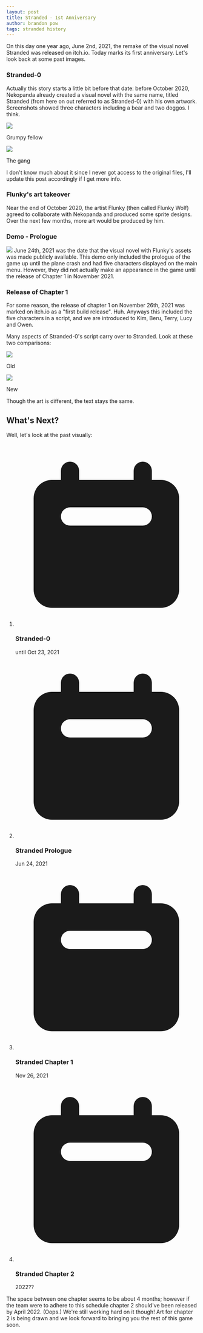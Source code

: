 ```yaml
---
layout: post
title: Stranded - 1st Anniversary
author: brandon pow
tags: stranded history
---
```

On this day one year ago, June 2nd, 2021, the remake of the visual novel Stranded was released on itch.io. Today marks its first anniversary. Let's look back at some past images.

### Stranded-0
Actually this story starts a little bit before that date: before October 2020, Nekopanda already created a visual novel with the same name, titled Stranded (from here on out referred to as Stranded-0) with his own artwork. Screenshots showed three characters including a bear and two doggos. I think.

<div class="container mx-auto not-prose" markdown="0">
    <div class="grid grid-cols-1 md:grid-cols-2 gap-3">
        <div>
            <img class="rounded-lg" src="/assets/img/posts/old1.webp">
            <p class="text-center py-0">Grumpy fellow</p>
        </div>
        <div>
            <img class="rounded-lg" src="/assets/img/posts/old2.webp">
            <p class="text-center py-0">The gang</p>
        </div>
    </div>
</div>

I don't know much about it since I never got access to the original files, I'll update this post accordingly if I get more info.

### Flunky's art takeover
Near the end of October 2020, the artist Flunky (then called Flunky Wolf) agreed to collaborate with Nekopanda and produced some sprite designs. Over the next few months, more art would be produced by him.

### Demo - Prologue
![](/assets/img/posts/olddemoscreen.jpg)
June 24th, 2021 was the date that the visual novel with Flunky's assets was made publicly available. This demo only included the prologue of the game up until the plane crash and had five characters displayed on the main menu. However, they did not actually make an appearance in the game until the release of Chapter 1 in November 2021.

### Release of Chapter 1
For some reason, the release of chapter 1 on November 26th, 2021 was marked on itch.io as a "first build release". Huh. Anyways this included the five characters in a script, and we are introduced to Kim, Beru, Terry, Lucy and Owen.

Many aspects of Stranded-0's script carry over to Stranded. Look at these two comparisons:
<div class="container mx-auto not-prose" markdown="0">
    <div class="grid grid-cols-1 md:grid-cols-2 gap-3">
        <div>
            <img class="rounded-lg" src="/assets/img/posts/wakeupold.webp">
            <p class="text-center py-0">Old</p>
        </div>
        <div>
            <img class="rounded-lg" src="/assets/img/posts/wakeupnew.webp">
            <p class="text-center py-0">New</p>
        </div>
    </div>
</div>
Though the art is different, the text stays the same.

## What's Next?
Well, let's look at the past visually:
<ol class="items-center sm:flex not-prose" markdown="0">
    <li class="relative mb-6 sm:mb-0">
        <div class="flex items-center">
            <div class="flex z-10 justify-center items-center w-6 h-6 bg-blue-200 rounded-full ring-0 ring-white dark:bg-blue-900 sm:ring-8 dark:ring-gray-900 shrink-0">
                <svg class="w-3 h-3 text-blue-600 dark:text-blue-300" fill="currentColor" viewBox="0 0 20 20" xmlns="http://www.w3.org/2000/svg"><path fill-rule="evenodd" d="M6 2a1 1 0 00-1 1v1H4a2 2 0 00-2 2v10a2 2 0 002 2h12a2 2 0 002-2V6a2 2 0 00-2-2h-1V3a1 1 0 10-2 0v1H7V3a1 1 0 00-1-1zm0 5a1 1 0 000 2h8a1 1 0 100-2H6z" clip-rule="evenodd"></path></svg>
            </div>
            <div class="hidden sm:flex w-full bg-gray-200 h-0.5 dark:bg-gray-700"></div>
        </div>
        <div class="mt-3 sm:pr-8">
            <h3 class="text-lg font-semibold text-gray-900 dark:text-white">Stranded-0</h3>
            <time class="block mb-2 text-sm font-normal leading-none text-gray-700 dark:text-gray-500">until Oct 23, 2021</time>
        </div>
    </li>
    <li class="relative mb-6 sm:mb-0">
        <div class="flex items-center">
            <div class="flex z-10 justify-center items-center w-6 h-6 bg-blue-200 rounded-full ring-0 ring-white dark:bg-blue-900 sm:ring-8 dark:ring-gray-900 shrink-0">
                <svg class="w-3 h-3 text-blue-600 dark:text-blue-300" fill="currentColor" viewBox="0 0 20 20" xmlns="http://www.w3.org/2000/svg"><path fill-rule="evenodd" d="M6 2a1 1 0 00-1 1v1H4a2 2 0 00-2 2v10a2 2 0 002 2h12a2 2 0 002-2V6a2 2 0 00-2-2h-1V3a1 1 0 10-2 0v1H7V3a1 1 0 00-1-1zm0 5a1 1 0 000 2h8a1 1 0 100-2H6z" clip-rule="evenodd"></path></svg>
            </div>
            <div class="hidden sm:flex w-full bg-gray-200 h-0.5 dark:bg-gray-700"></div>
        </div>
        <div class="mt-3 sm:pr-8">
            <h3 class="text-lg font-semibold text-gray-900 dark:text-white">Stranded Prologue</h3>
            <time class="block mb-2 text-sm font-normal leading-none text-gray-700 dark:text-gray-500">Jun 24, 2021</time>
        </div>
    </li>
    <li class="relative mb-6 sm:mb-0">
        <div class="flex items-center">
            <div class="flex z-10 justify-center items-center w-6 h-6 bg-blue-200 rounded-full ring-0 ring-white dark:bg-blue-900 sm:ring-8 dark:ring-gray-900 shrink-0">
                <svg class="w-3 h-3 text-blue-600 dark:text-blue-300" fill="currentColor" viewBox="0 0 20 20" xmlns="http://www.w3.org/2000/svg"><path fill-rule="evenodd" d="M6 2a1 1 0 00-1 1v1H4a2 2 0 00-2 2v10a2 2 0 002 2h12a2 2 0 002-2V6a2 2 0 00-2-2h-1V3a1 1 0 10-2 0v1H7V3a1 1 0 00-1-1zm0 5a1 1 0 000 2h8a1 1 0 100-2H6z" clip-rule="evenodd"></path></svg>
            </div>
            <div class="hidden sm:flex w-full bg-gray-200 h-0.5 dark:bg-gray-700"></div>
        </div>
        <div class="mt-3 sm:pr-8">
            <h3 class="text-lg font-semibold text-gray-900 dark:text-white">Stranded Chapter 1</h3>
            <time class="block mb-2 text-sm font-normal leading-none text-gray-700 dark:text-gray-500">Nov 26, 2021</time>
        </div>
    </li>
    <li class="relative mb-6 sm:mb-0">
        <div class="flex items-center">
            <div class="flex z-10 justify-center items-center w-6 h-6 bg-blue-200 rounded-full ring-0 ring-white dark:bg-blue-900 sm:ring-8 dark:ring-gray-900 shrink-0">
                <svg class="w-3 h-3 text-blue-600 dark:text-blue-300" fill="currentColor" viewBox="0 0 20 20" xmlns="http://www.w3.org/2000/svg"><path fill-rule="evenodd" d="M6 2a1 1 0 00-1 1v1H4a2 2 0 00-2 2v10a2 2 0 002 2h12a2 2 0 002-2V6a2 2 0 00-2-2h-1V3a1 1 0 10-2 0v1H7V3a1 1 0 00-1-1zm0 5a1 1 0 000 2h8a1 1 0 100-2H6z" clip-rule="evenodd"></path></svg>
            </div>
            <div class="hidden sm:flex w-full bg-gray-200 h-0.5 dark:bg-gray-700"></div>
        </div>
        <div class="mt-3 sm:pr-8">
            <h3 class="text-lg font-semibold text-gray-900 dark:text-white">Stranded Chapter 2</h3>
            <time class="block mb-2 text-sm font-normal leading-none text-gray-700 dark:text-gray-500">2022??</time>
        </div>
    </li>
</ol>
The space between one chapter seems to be about 4 months; however if the team were to adhere to this schedule chapter 2 should've been released by April 2022. (Oops.) We're still working hard on it though! Art for chapter 2 is being drawn and we look forward to bringing you the rest of this game soon.